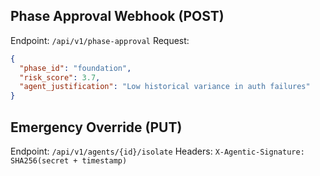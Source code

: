 ## Phase Approval Webhook (POST)
Endpoint: `/api/v1/phase-approval`
Request:
```json
{
  "phase_id": "foundation",
  "risk_score": 3.7,
  "agent_justification": "Low historical variance in auth failures"
}
```

## Emergency Override (PUT)
Endpoint: `/api/v1/agents/{id}/isolate`
Headers:
`X-Agentic-Signature: SHA256(secret + timestamp)`
